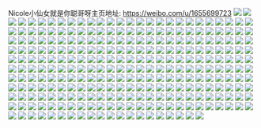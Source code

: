Nicole小仙女就是你聪哥呀主页地址: https://weibo.com/u/1655699723 
![](https://wx4.sinaimg.cn/mw2000/62aff90bgy1h95rsz2lqwj21f01w0e81.jpg) 
![](https://wx4.sinaimg.cn/mw2000/62aff90bgy1h95rt1fb1yj21f01w0qv5.jpg) 
![](https://wx4.sinaimg.cn/mw2000/62aff90bgy1h95rt3it7aj21aa1w0kjl.jpg) 
![](https://wx4.sinaimg.cn/mw2000/62aff90bgy1h95rtxekfxj22dc35shdv.jpg) 
![](https://wx4.sinaimg.cn/mw2000/62aff90bgy1h95ru7z7wqj22dc35s7wl.jpg) 
![](https://wx4.sinaimg.cn/mw2000/62aff90bgy1h95rucw15qj22dc35snpf.jpg) 
![](https://wx4.sinaimg.cn/mw2000/62aff90bgy1h95rue5y1zj21pp2a9kjl.jpg) 
![](https://wx4.sinaimg.cn/mw2000/62aff90bgy1h95rut2s73j22dc35skjn.jpg) 
![](https://wx4.sinaimg.cn/mw2000/62aff90bgy1h8br0dxg3tj21f01w0hdt.jpg) 
![](https://wx4.sinaimg.cn/mw2000/62aff90bgy1h8br0g73btj21o0280x6p.jpg) 
![](https://wx4.sinaimg.cn/mw2000/62aff90bgy1h8br0ih9a4j21o01zinpd.jpg) 
![](https://wx4.sinaimg.cn/mw2000/62aff90bgy1h8br0l17g5j229u29u1ky.jpg) 
![](https://wx4.sinaimg.cn/mw2000/62aff90bgy1h8br0nb9e2j21la1w0x6p.jpg) 
![](https://wx4.sinaimg.cn/mw2000/62aff90bgy1h8br0o88bwj20w20ohnn3.jpg) 
![](https://wx4.sinaimg.cn/mw2000/62aff90bgy1h82def9tg2j22c03407wh.jpg) 
![](https://wx4.sinaimg.cn/mw2000/62aff90bgy1h82dejaysqj23402c07wi.jpg) 
![](https://wx4.sinaimg.cn/mw2000/62aff90bgy1h7xs5mjudxj21291w0tuf.jpg) 
![](https://wx4.sinaimg.cn/mw2000/62aff90bgy1h7xpuuvbnij20u01hc7ek.jpg) 
![](https://wx4.sinaimg.cn/mw2000/62aff90bgy1h7xponxcvqj22dc35sb2f.jpg) 
![](https://wx4.sinaimg.cn/mw2000/62aff90bgy1h7xpoqhi5pj219c1w0x6q.jpg) 
![](https://wx4.sinaimg.cn/mw2000/62aff90bgy1h7xpozj17pj21f01w07wh.jpg) 
![](https://wx4.sinaimg.cn/mw2000/62aff90bgy1h7xpp8gfpaj22dc35sqva.jpg) 
![](https://wx4.sinaimg.cn/mw2000/62aff90bgy1h7xpp0ngrzj21291w0ngb.jpg) 
![](https://wx4.sinaimg.cn/mw2000/62aff90bgy1h7xpp9fl6ej20u819cds8.jpg) 
![](https://wx4.sinaimg.cn/mw2000/62aff90bgy1h7xpp9xkooj21291w01av.jpg) 
![](https://wx4.sinaimg.cn/mw2000/62aff90bgy1h7xppabys6j21w0129top.jpg) 
![](https://wx4.sinaimg.cn/mw2000/62aff90bgy1h7xppfpvj4j22dc35sb2c.jpg) 
![](https://wx4.sinaimg.cn/mw2000/62aff90bgy1h7xpp21d0zj22dc35s7wi.jpg) 
![](https://wx4.sinaimg.cn/mw2000/62aff90bgy1h7xe9j226wj20wi1yc1kx.jpg) 
![](https://wx4.sinaimg.cn/mw2000/62aff90bgy1h7xe9icwb7j20wi1ycb29.jpg) 
![](https://wx4.sinaimg.cn/mw2000/62aff90bgy1h7x14b4qjzj20wi1yctnq.jpg) 
![](https://wx4.sinaimg.cn/mw2000/62aff90bgy1h7wnn0ai02j20wi1yckbs.jpg) 
![](https://wx4.sinaimg.cn/mw2000/62aff90bgy1h7wngfinhqj20wi1yc1kx.jpg) 
![](https://wx4.sinaimg.cn/mw2000/62aff90bgy1h7wnghanqwj20wi1ycqqx.jpg) 
![](https://wx4.sinaimg.cn/mw2000/62aff90bgy1h7wngih8a2j21hc0u0aly.jpg) 
![](https://wx4.sinaimg.cn/mw2000/62aff90bgy1h7lbdq1j5tj224836cb2a.jpg) 
![](https://wx4.sinaimg.cn/mw2000/62aff90bgy1h7lbfp7qdyj224836c1l0.jpg) 
![](https://wx4.sinaimg.cn/mw2000/62aff90bgy1h7lbga6xq1j224836ce82.jpg) 
![](https://wx4.sinaimg.cn/mw2000/62aff90bgy1h7lbcjgyrjj221o34de82.jpg) 
![](https://wx4.sinaimg.cn/mw2000/62aff90bgy1h7lbghvufpj22482tnx6p.jpg) 
![](https://wx4.sinaimg.cn/mw2000/62aff90bgy1h7lbg25z04j224836cnpe.jpg) 
![](https://wx4.sinaimg.cn/mw2000/62aff90bgy1h7lbgwz1r6j224836c1kz.jpg) 
![](https://wx4.sinaimg.cn/mw2000/62aff90bgy1h7lbmr4p7ej224836cb2c.jpg) 
![](https://wx4.sinaimg.cn/mw2000/62aff90bgy1h7lbjmyobdj224836c1ky.jpg) 
![](https://wx4.sinaimg.cn/mw2000/62aff90bgy1h7j5lua8itj22c0340qv6.jpg) 
![](https://wx4.sinaimg.cn/mw2000/62aff90bgy1h7isqcardxj224836cb2d.jpg) 
![](https://wx4.sinaimg.cn/mw2000/62aff90bgy1h7is5chz1bj22482tnb2d.jpg) 
![](https://wx4.sinaimg.cn/mw2000/62aff90bgy1h7is5h6sppj22482tn7wj.jpg) 
![](https://wx4.sinaimg.cn/mw2000/62aff90bgy1h7is5q6ncqj224836cu10.jpg) 
![](https://wx4.sinaimg.cn/mw2000/62aff90bgy1h7is5l8uszj224836ce83.jpg) 
![](https://wx4.sinaimg.cn/mw2000/62aff90bgy1h7is5tl2h9j224836ce82.jpg) 
![](https://wx4.sinaimg.cn/mw2000/62aff90bgy1h7is67c8hlj224836c1l0.jpg) 
![](https://wx4.sinaimg.cn/mw2000/62aff90bgy1h7is5ypx7wj224836chdx.jpg) 
![](https://wx4.sinaimg.cn/mw2000/62aff90bgy1h7is63fkdsj224836c7wk.jpg) 
![](https://wx4.sinaimg.cn/mw2000/62aff90bgy1h7is69nxy0j20wi1loe81.jpg) 
![](https://wx4.sinaimg.cn/mw2000/62aff90bgy1h7is56xo2fj20wi1ljndj.jpg) 
![](https://wx4.sinaimg.cn/mw2000/62aff90bgy1h7is6bdle6j20wi1lhaob.jpg) 
![](https://wx4.sinaimg.cn/mw2000/62aff90bgy1h7ghud2ql8j21kx2t7kjl.jpg) 
![](https://wx4.sinaimg.cn/mw2000/62aff90bgy1h7gfvmtfk1j21qv2rkkjl.jpg) 
![](https://wx4.sinaimg.cn/mw2000/62aff90bgy1h7apcw1ywwj226p26pnpd.jpg) 
![](https://wx4.sinaimg.cn/mw2000/62aff90bgy1h7aokgd85tj22c02c0qv6.jpg) 
![](https://wx4.sinaimg.cn/mw2000/62aff90bgy1h7aokmka6dj22c02c0kjm.jpg) 
![](https://wx4.sinaimg.cn/mw2000/62aff90bgy1h7aokacmffj22c02c0qv7.jpg) 
![](https://wx4.sinaimg.cn/mw2000/62aff90bgy1h7aounhnbmj21l736cb2b.jpg) 
![](https://wx4.sinaimg.cn/mw2000/62aff90bgy1h7ap02bougj21i936c4qq.jpg) 
![](https://wx4.sinaimg.cn/mw2000/62aff90bgy1h7aourypvqj21r02c00zj.jpg) 
![](https://wx4.sinaimg.cn/mw2000/62aff90bgy1h7aos00nxrj21l736ce82.jpg) 
![](https://wx4.sinaimg.cn/mw2000/62aff90bgy1h7ap06x846j22bg2bg1kz.jpg) 
![](https://wx4.sinaimg.cn/mw2000/62aff90bgy1h7aos4sccrj21cw1w0npd.jpg) 
![](https://wx4.sinaimg.cn/mw2000/62aff90bgy1h7aos6tm08j22c0340kjm.jpg) 
![](https://wx4.sinaimg.cn/mw2000/62aff90bgy1h7aopgd1b7j21gt36c4qp.jpg) 
![](https://wx4.sinaimg.cn/mw2000/62aff90bgy1h7aopholokj217d0u80xk.jpg) 
![](https://wx4.sinaimg.cn/mw2000/62aff90bgy1h7aopkwcwcj22c0340qv6.jpg) 
![](https://wx4.sinaimg.cn/mw2000/62aff90bgy1h78oiscz2zj20to16ge81.jpg) 
![](https://wx4.sinaimg.cn/mw2000/62aff90bgy1h78oit2dj9j20uk16wb29.jpg) 
![](https://wx4.sinaimg.cn/mw2000/62aff90bgy1h78oj2dmt6j20u01hctb1.jpg) 
![](https://wx4.sinaimg.cn/mw2000/62aff90bgy1h78299i7a6j20w21arwv5.jpg) 
![](https://wx4.sinaimg.cn/mw2000/62aff90bgy1h77ilxo817j20rs14zq60.jpg) 
![](https://wx4.sinaimg.cn/mw2000/62aff90bgy1h77ilwsp9vj21o0280x6q.jpg) 
![](https://wx4.sinaimg.cn/mw2000/62aff90bgy1h77ilzwci8j21ox2b0b29.jpg) 
![](https://wx4.sinaimg.cn/mw2000/62aff90bgy1h77im1vekfj20wi1cfacw.jpg) 
![](https://wx4.sinaimg.cn/mw2000/62aff90bgy1h77io6gc35j22dr367hdu.jpg) 
![](https://wx4.sinaimg.cn/mw2000/62aff90bgy1h77io8d8uhj22c02zf7wl.jpg) 
![](https://wx4.sinaimg.cn/mw2000/62aff90bgy1h77isuhuzzj20sg23q1kx.jpg) 
![](https://wx4.sinaimg.cn/mw2000/62aff90bgy1h77ils28fdj22802801ky.jpg) 
![](https://wx4.sinaimg.cn/mw2000/62aff90bgy1h77j0so3ktj21v734014p.jpg) 
![](https://wx4.sinaimg.cn/mw2000/62aff90bgy1h77jku79zjj21r02c01ky.jpg) 
![](https://wx4.sinaimg.cn/mw2000/62aff90bly1h73udp7ccnj216p1w00v5.jpg) 
![](https://wx4.sinaimg.cn/mw2000/62aff90bly1h73udr8t84j21k12dcq5w.jpg) 
![](https://wx4.sinaimg.cn/mw2000/62aff90bly1h73udnznw2j21du2htadh.jpg) 
![](https://wx4.sinaimg.cn/mw2000/62aff90bly1h73udt6swbj21a01w0wq7.jpg) 
![](https://wx4.sinaimg.cn/mw2000/62aff90bly1h73udujz0nj211t1efdye.jpg) 
![](https://wx4.sinaimg.cn/mw2000/62aff90bly1h73udvigukj20u51iutn0.jpg) 
![](https://wx4.sinaimg.cn/mw2000/62aff90bly1h73mm6vozbj20w312ytfx.jpg) 
![](https://wx4.sinaimg.cn/mw2000/62aff90bly1h72mp3xmstj22c03404qr.jpg) 
![](https://wx4.sinaimg.cn/mw2000/62aff90bly1h71s10wcn4j20t61dj7ei.jpg) 
![](https://wx4.sinaimg.cn/mw2000/62aff90bly1h71s0zxcd1j21s136cb29.jpg) 
![](https://wx4.sinaimg.cn/mw2000/62aff90bly1h71s11zln6j21s136cae7.jpg) 
![](https://wx4.sinaimg.cn/mw2000/62aff90bgy1h71mst2geuj220s305npe.jpg) 
![](https://wx4.sinaimg.cn/mw2000/62aff90bgy1h71msv6fxwj219c1w0x2t.jpg) 
![](https://wx4.sinaimg.cn/mw2000/62aff90bgy1h71mszgxwjj220l36cnpe.jpg) 
![](https://wx4.sinaimg.cn/mw2000/62aff90bgy1h71mt2b6upj218n1w0grq.jpg) 
![](https://wx4.sinaimg.cn/mw2000/62aff90bgy1h71mtcru6jj224836ckjm.jpg) 
![](https://wx4.sinaimg.cn/mw2000/62aff90bgy1h71mt7rrq4j224836cb2c.jpg) 
![](https://wx4.sinaimg.cn/mw2000/62aff90bly1h72bd9mpafj21ob32e7wk.jpg) 
![](https://wx4.sinaimg.cn/mw2000/62aff90bly1h72b1x6wxkj20tu19un78.jpg) 
![](https://wx4.sinaimg.cn/mw2000/62aff90bly1h70o7fg6a1j221w2vwkjl.jpg) 
![](https://wx4.sinaimg.cn/mw2000/62aff90bly1h70o7he33uj21ym2z4kjl.jpg) 
![](https://wx4.sinaimg.cn/mw2000/62aff90bly1h70o7j3ftmj220s2xvjv3.jpg) 
![](https://wx4.sinaimg.cn/mw2000/62aff90bly1h70o7kyvl0j221d36cnpd.jpg) 
![](https://wx4.sinaimg.cn/mw2000/62aff90bly1h71dzei5erj221835ou0x.jpg) 
![](https://wx4.sinaimg.cn/mw2000/62aff90bly1h71dzbthmzj224836cx6q.jpg) 
![](https://wx4.sinaimg.cn/mw2000/62aff90bly1h71dzi7ybqj224836ctf5.jpg) 
![](https://wx4.sinaimg.cn/mw2000/62aff90bly1h70pk8qpgpj224836cqv8.jpg) 
![](https://wx4.sinaimg.cn/mw2000/62aff90bly1h70pkbusmej21zu31qhdv.jpg) 
![](https://wx4.sinaimg.cn/mw2000/62aff90bly1h70pke5yxcj223536c1ky.jpg) 
![](https://wx4.sinaimg.cn/mw2000/62aff90bly1h70k8g7a4aj224836cwo2.jpg) 
![](https://wx4.sinaimg.cn/mw2000/62aff90bly1h70k8d2uikj224836c4qq.jpg) 
![](https://wx4.sinaimg.cn/mw2000/62aff90bly1h70k8kibbqj21yg36c4qq.jpg) 
![](https://wx4.sinaimg.cn/mw2000/62aff90bgy1h6zj2hldolj21401dzagu.jpg) 
![](https://wx4.sinaimg.cn/mw2000/62aff90bgy1h6zj30dwn9j225u340x6t.jpg) 
![](https://wx4.sinaimg.cn/mw2000/62aff90bgy1h6zj3fim1wj22c03401kz.jpg) 
![](https://wx4.sinaimg.cn/mw2000/62aff90bgy1h6zj3lk8g8j22yo2801kz.jpg) 
![](https://wx4.sinaimg.cn/mw2000/62aff90bgy1h6zj2fqezbj22yo280wwi.jpg) 
![](https://wx4.sinaimg.cn/mw2000/62aff90bgy1h6zj3sxxjhj20sl367x6p.jpg) 
![](https://wx4.sinaimg.cn/mw2000/62aff90bgy1h6sl8gci4rj22c0340e82.jpg) 
![](https://wx4.sinaimg.cn/mw2000/62aff90bgy1h6c7gftmm5j21f921qe83.jpg) 
![](https://wx4.sinaimg.cn/mw2000/62aff90bgy1h66308s7ecj20wi1fax09.jpg) 
![](https://wx4.sinaimg.cn/mw2000/62aff90bgy1h662yt2bgwj22f223q4qr.jpg) 
![](https://wx4.sinaimg.cn/mw2000/62aff90bgy1h662ytkb8jj20wi15gjwh.jpg) 
![](https://wx4.sinaimg.cn/mw2000/62aff90bgy1h65al3i2taj22ru2ar7wi.jpg) 
![](https://wx4.sinaimg.cn/mw2000/62aff90bgy1h60gkj7hwkj20p40h9gos.jpg) 
![](https://wx4.sinaimg.cn/mw2000/62aff90bgy1h60gl2jyv6j20r70sg7a6.jpg) 
![](https://wx4.sinaimg.cn/mw2000/62aff90bgy1h60s7fak53j21c81vh7wi.jpg) 
![](https://wx4.sinaimg.cn/mw2000/62aff90bgy1h60s7ca7bcj21et1vr7cx.jpg) 
![](https://wx4.sinaimg.cn/mw2000/62aff90bgy1h60s7inbmrj21bq1vrb2a.jpg) 
![](https://wx4.sinaimg.cn/mw2000/62aff90bgy1h605zj7urhj21a41vjqa4.jpg) 
![](https://wx4.sinaimg.cn/mw2000/62aff90bgy1h605zkwihuj218k1u5qv5.jpg) 
![](https://wx4.sinaimg.cn/mw2000/62aff90bgy1h605zmrctqj21ec1xu4qr.jpg) 
![](https://wx4.sinaimg.cn/mw2000/62aff90bgy1h605zh7l7bj21dr1wmnbt.jpg) 
![](https://wx4.sinaimg.cn/mw2000/62aff90bgy1h605zp30urj22gp1vakjn.jpg) 
![](https://wx4.sinaimg.cn/mw2000/62aff90bgy1h605zqwa5bj21i621h4qq.jpg) 
![](https://wx4.sinaimg.cn/mw2000/62aff90bgy1h5z28e4wu9j20wi1yc1el.jpg) 
![](https://wx4.sinaimg.cn/mw2000/62aff90bgy1h5z28h32lvj21jk25su0y.jpg) 
![](https://wx4.sinaimg.cn/mw2000/62aff90bgy1h5z28iyba9j21jk25sasi.jpg) 
![](https://wx4.sinaimg.cn/mw2000/62aff90bgy1h5z28kx7tjj21aw1yc41g.jpg) 
![](https://wx4.sinaimg.cn/mw2000/62aff90bgy1h5z28vsdv0j225o38kh36.jpg) 
![](https://wx4.sinaimg.cn/mw2000/62aff90bgy1h5z2brscjwj225o30bx6q.jpg) 
![](https://wx4.sinaimg.cn/mw2000/62aff90bgy1h5rbvbijghj219m1ycqe1.jpg) 
![](https://wx4.sinaimg.cn/mw2000/62aff90bgy1h5qvq4ljb8j222e2y079i.jpg) 
![](https://wx4.sinaimg.cn/mw2000/62aff90bgy1h5qvq7n5o1j225o38k43l.jpg) 
![](https://wx4.sinaimg.cn/mw2000/62aff90bgy1h5qv70ttiej20u019j79m.jpg) 
![](https://wx4.sinaimg.cn/mw2000/62aff90bgy1h5qtxx1fvcj21u82ue4qp.jpg) 
![](https://wx4.sinaimg.cn/mw2000/62aff90bgy1h5paqpdjccj225o38knpf.jpg) 
![](https://wx4.sinaimg.cn/mw2000/62aff90bgy1h5p2uqlrilj21mi27p0vp.jpg) 
![](https://wx4.sinaimg.cn/mw2000/62aff90bgy1h5p2uk4djyj216j1w0jvh.jpg) 
![](https://wx4.sinaimg.cn/mw2000/62aff90bgy1h5p2uo17bkj225o38kai5.jpg) 
![](https://wx4.sinaimg.cn/mw2000/62aff90bgy1h5p1065bt4j225o38kgy3.jpg) 
![](https://wx4.sinaimg.cn/mw2000/62aff90bgy1h5p11ydbvyj21wi31pe82.jpg) 
![](https://wx4.sinaimg.cn/mw2000/62aff90bgy1h5p120e43aj219z1w0n2j.jpg) 
![](https://wx4.sinaimg.cn/mw2000/62aff90bgy1h5oz2azm1jj212h1w0dz9.jpg) 
![](https://wx4.sinaimg.cn/mw2000/62aff90bgy1h5owtox0gyj21tu2q0ahq.jpg) 
![](https://wx4.sinaimg.cn/mw2000/62aff90bgy1h5mtos43khj21910u00yb.jpg) 
![](https://wx4.sinaimg.cn/mw2000/62aff90bgy1h5mtoslmkjj21900u0q8b.jpg) 
![](https://wx4.sinaimg.cn/mw2000/62aff90bgy1h5mtot0akvj21900u045k.jpg) 
![](https://wx4.sinaimg.cn/mw2000/62aff90bgy1h5kzk4mrasj20u00uan41.jpg) 
![](https://wx4.sinaimg.cn/mw2000/62aff90bgy1h5kzk40takj20u00rhq8r.jpg) 
![](https://wx4.sinaimg.cn/mw2000/62aff90bgy1h5iq83vwr0j213u0ttqdc.jpg) 
![](https://wx4.sinaimg.cn/mw2000/62aff90bgy1h5hxxmq836j22o01s0hdv.jpg) 
![](https://wx4.sinaimg.cn/mw2000/62aff90bgy1h5hxu969mqj22o01s0kjl.jpg) 
![](https://wx4.sinaimg.cn/mw2000/62aff90bgy1h5ehlxmt78j20zk1bewlh.jpg) 
![](https://wx4.sinaimg.cn/mw2000/62aff90bly1h5ec71ecgsj21xh2m8b2a.jpg) 
![](https://wx4.sinaimg.cn/mw2000/62aff90bly1h5ec6iz9n0j225o30bx6q.jpg) 
![](https://wx4.sinaimg.cn/mw2000/62aff90bly1h5ec6qgjkbj238k25o1ky.jpg) 
![](https://wx4.sinaimg.cn/mw2000/62aff90bly1h5dta54owgj21aw1ycdzv.jpg) 
![](https://wx4.sinaimg.cn/mw2000/62aff90bly1h5dt6b2uxbj219b1w01kx.jpg) 
![](https://wx4.sinaimg.cn/mw2000/62aff90bly1h5dt6cb5ocj215n1w01kx.jpg) 
![](https://wx4.sinaimg.cn/mw2000/62aff90bly1h5dt6skijjj225o38ku0z.jpg) 
![](https://wx4.sinaimg.cn/mw2000/62aff90bly1h5dnn3un9mj225o38ku0z.jpg) 
![](https://wx4.sinaimg.cn/mw2000/62aff90bly1h5dm94vmslj225o38kkjn.jpg) 
![](https://wx4.sinaimg.cn/mw2000/62aff90bgy1h5a6h9di0yj21z235l4qs.jpg) 
![](https://wx4.sinaimg.cn/mw2000/62aff90bgy1h5a6hdpt6kj225o38knpe.jpg) 
![](https://wx4.sinaimg.cn/mw2000/62aff90bgy1h5a6hixr49j225o38kx6q.jpg) 
![](https://wx4.sinaimg.cn/mw2000/62aff90bgy1h5a6hnq5jij225o38ku0y.jpg) 
![](https://wx4.sinaimg.cn/mw2000/62aff90bgy1h5a6hqc8s5j21f7275b29.jpg) 
![](https://wx4.sinaimg.cn/mw2000/62aff90bgy1h5a6hrf3m5j21141nokaf.jpg) 
![](https://wx4.sinaimg.cn/mw2000/62aff90bgy1h5a6hvct1bj225o38k4qq.jpg) 
![](https://wx4.sinaimg.cn/mw2000/62aff90bgy1h5a6hyvb2gj225o38k7wi.jpg) 
![](https://wx4.sinaimg.cn/mw2000/62aff90bgy1h5a6h37377j21k22nk4qp.jpg) 
![](https://wx4.sinaimg.cn/mw2000/62aff90bgy1h5a2lnjafjj225o38kkjm.jpg) 
![](https://wx4.sinaimg.cn/mw2000/62aff90bgy1h5a2jls9w4j21xk33c7wi.jpg) 
![](https://wx4.sinaimg.cn/mw2000/62aff90bgy1h5a2joqi8cj225o38khdu.jpg) 
![](https://wx4.sinaimg.cn/mw2000/62aff90bgy1h59084vo3wj20wh1cik4m.jpg) 
![](https://wx4.sinaimg.cn/mw2000/62aff90bgy1h5908b9d04j222o340e84.jpg) 
![](https://wx4.sinaimg.cn/mw2000/62aff90bgy1h5908hhrc5j222o340u0z.jpg) 
![](https://wx4.sinaimg.cn/mw2000/62aff90bgy1h5908nki40j222o340qv7.jpg) 
![](https://wx4.sinaimg.cn/mw2000/62aff90bgy1h5908qphmpj21te33ix6p.jpg) 
![](https://wx4.sinaimg.cn/mw2000/62aff90bgy1h59081tylsj225o38khdu.jpg) 
![](https://wx4.sinaimg.cn/mw2000/62aff90bgy1h57j5aasyxj20qo0tcad7.jpg) 
![](https://wx4.sinaimg.cn/mw2000/62aff90bgy1h57j59py1ej20zk1bfwqw.jpg) 
![](https://wx4.sinaimg.cn/mw2000/62aff90bgy1h57j5awo2ij20zk1bfnc5.jpg) 
![](https://wx4.sinaimg.cn/mw2000/62aff90bgy1h57inifjmxj20qo0tcad7.jpg) 
![](https://wx4.sinaimg.cn/mw2000/62aff90bgy1h57inj2wd4j20wi17djy0.jpg) 
![](https://wx4.sinaimg.cn/mw2000/62aff90bgy1h57imemdarj20u011bdk8.jpg) 
![](https://wx4.sinaimg.cn/mw2000/62aff90bgy1h55lzeet3fj21r42mou0x.jpg) 
![](https://wx4.sinaimg.cn/mw2000/62aff90bgy1h55jx5wml7j21r42mou0x.jpg) 
![](https://wx4.sinaimg.cn/mw2000/62aff90bgy1h55jwrodi4j21r42moqv5.jpg) 
![](https://wx4.sinaimg.cn/mw2000/62aff90bgy1h54jhffksqj219c1w0tv7.jpg) 
![](https://wx4.sinaimg.cn/mw2000/62aff90bgy1h54jhembcvj222o340u0y.jpg) 
![](https://wx4.sinaimg.cn/mw2000/62aff90bgy1h54jh9k9vrj219c1w0h60.jpg) 
![](https://wx4.sinaimg.cn/mw2000/62aff90bgy1h54adcuw9jj21r42mo4qp.jpg) 
![](https://wx4.sinaimg.cn/mw2000/62aff90bgy1h54adf27l0j21r42moe81.jpg) 
![](https://wx4.sinaimg.cn/mw2000/62aff90bgy1h54adi5vrvj21r42mo7wh.jpg) 
![](https://wx4.sinaimg.cn/mw2000/62aff90bgy1h54adadk5aj20zk1hck23.jpg) 
![](https://wx4.sinaimg.cn/mw2000/62aff90bgy1h54adkp6k2j21r42mokjl.jpg) 
![](https://wx4.sinaimg.cn/mw2000/62aff90bgy1h54ado790cj21yg33ve82.jpg) 
![](https://wx4.sinaimg.cn/mw2000/62aff90bgy1h5366ws0shj222o340kjm.jpg) 
![](https://wx4.sinaimg.cn/mw2000/62aff90bgy1h53615177vj222o3404qq.jpg) 
![](https://wx4.sinaimg.cn/mw2000/62aff90bgy1h5366rlnkkj222o3407wi.jpg) 
![](https://wx4.sinaimg.cn/mw2000/62aff90bgy1h5363yzyvfj222o340qv5.jpg) 
![](https://wx4.sinaimg.cn/mw2000/62aff90bgy1h52w363gzdj20wi1gghdt.jpg) 
![](https://wx4.sinaimg.cn/mw2000/62aff90bgy1h52w39fuaqj20wi1yckjl.jpg) 
![](https://wx4.sinaimg.cn/mw2000/62aff90bgy1h52w3bv6y5j20wi1ychdt.jpg) 
![](https://wx4.sinaimg.cn/mw2000/62aff90bgy1h52w3dqs9oj20wi1rfkjl.jpg) 
![](https://wx4.sinaimg.cn/mw2000/62aff90bgy1h4xfi7lf29j22c0340x6q.jpg) 
![](https://wx4.sinaimg.cn/mw2000/62aff90bgy1h4xfi9drjvj20wi1yc4dc.jpg) 
![](https://wx4.sinaimg.cn/mw2000/62aff90bgy1h4xfiuv1obj20tu13u111.jpg) 
![](https://wx4.sinaimg.cn/mw2000/62aff90bgy1h4w46isezpj20wg17b7wh.jpg) 
![](https://wx4.sinaimg.cn/mw2000/62aff90bgy1h4w46lkzuoj20wi173b29.jpg) 
![](https://wx4.sinaimg.cn/mw2000/62aff90bgy1h4w497qbc5j23402ed7wk.jpg) 
![](https://wx4.sinaimg.cn/mw2000/62aff90bgy1h4vmk3cxfhj20u0140wka.jpg) 
![](https://wx4.sinaimg.cn/mw2000/62aff90bgy1h4up43iy96j20wi1yc7u9.jpg) 
![](https://wx4.sinaimg.cn/mw2000/62aff90bgy1h4uovt44ooj20wi1ycaxn.jpg) 
![](https://wx4.sinaimg.cn/mw2000/62aff90bgy1h4uovu66zkj20wi1yctxb.jpg) 
![](https://wx4.sinaimg.cn/mw2000/62aff90bgy1h4s4f6wgi9j20zk1r8dp4.jpg) 
![](https://wx4.sinaimg.cn/mw2000/62aff90bgy1h4rc04qm9lj22c02c0u0y.jpg) 
![](https://wx4.sinaimg.cn/mw2000/62aff90bgy1h4rc05qykzj20u019jwt5.jpg) 
![](https://wx4.sinaimg.cn/mw2000/62aff90bgy1h4rc07gq9cj222o341npd.jpg) 
![](https://wx4.sinaimg.cn/mw2000/62aff90bgy1h4rc084fpdj20u016e485.jpg) 
![](https://wx4.sinaimg.cn/mw2000/62aff90bgy1h4rc08lswhj20zk1r8dp4.jpg) 
![](https://wx4.sinaimg.cn/mw2000/62aff90bgy1h4nwfmulrnj20qo140dl8.jpg) 
![](https://wx4.sinaimg.cn/mw2000/62aff90bly1h4ij4t5iykj21fq1w0kjl.jpg) 
![](https://wx4.sinaimg.cn/mw2000/62aff90bly1h4iiwp7tiqj21f01w04qp.jpg) 
![](https://wx4.sinaimg.cn/mw2000/62aff90bgy1h4dvmdnm3xj21yc0wi4qq.jpg) 
![](https://wx4.sinaimg.cn/mw2000/62aff90bgy1h4duko8l97j21yc0wie82.jpg) 
![](https://wx4.sinaimg.cn/mw2000/62aff90bgy1h4duks1981j21yc0wib2a.jpg) 
![](https://wx4.sinaimg.cn/mw2000/62aff90bgy1h4ac9exag1j21f01w07wj.jpg) 
![](https://wx4.sinaimg.cn/mw2000/62aff90bgy1h4abs2x6x7j22c03404qr.jpg) 
![](https://wx4.sinaimg.cn/mw2000/62aff90bgy1h4abslfajnj22463404qu.jpg) 
![](https://wx4.sinaimg.cn/mw2000/62aff90bgy1h4abt2j9e2j22bz340qva.jpg) 
![](https://wx4.sinaimg.cn/mw2000/62aff90bgy1h4abt564btj21f01w0qv5.jpg) 
![](https://wx4.sinaimg.cn/mw2000/62aff90bgy1h4abtgvc3fj21f01w01ky.jpg) 
![](https://wx4.sinaimg.cn/mw2000/62aff90bgy1h4abtx319ij22c0340e88.jpg) 
![](https://wx4.sinaimg.cn/mw2000/62aff90bgy1h4abua766lj22c0340hdy.jpg) 
![](https://wx4.sinaimg.cn/mw2000/62aff90bgy1h4abulj7udj228o2yve83.jpg) 
![](https://wx4.sinaimg.cn/mw2000/62aff90bgy1h4abuv90sfj22c0340kjm.jpg) 
![](https://wx4.sinaimg.cn/mw2000/62aff90bgy1h4abuwwuqyj22c0340x6p.jpg) 
![](https://wx4.sinaimg.cn/mw2000/62aff90bgy1h4abv53592j22c0340e83.jpg) 
![](https://wx4.sinaimg.cn/mw2000/62aff90bgy1h44laigcdkj21jk0v9x3g.jpg) 
![](https://wx4.sinaimg.cn/mw2000/62aff90bgy1h44la5c2tjj20u00fzgo5.jpg) 
![](https://wx4.sinaimg.cn/mw2000/62aff90bgy1h44lbtf7yej20wi1yc1bl.jpg) 
![](https://wx4.sinaimg.cn/mw2000/62aff90bgy1h441sygceij21f01w01kx.jpg) 
![](https://wx4.sinaimg.cn/mw2000/62aff90bgy1h43hwsacozj20wj1ftto4.jpg) 
![](https://wx4.sinaimg.cn/mw2000/62aff90bgy1h43hwuz6ezj20we1flaln.jpg) 
![](https://wx4.sinaimg.cn/mw2000/62aff90bgy1h43hwxrewaj20vo1dzal6.jpg) 
![](https://wx4.sinaimg.cn/mw2000/62aff90bgy1h429n7xkwtj21jk2bc7wh.jpg) 
![](https://wx4.sinaimg.cn/mw2000/62aff90bgy1h429n3m22uj21jk2bc7r1.jpg) 
![](https://wx4.sinaimg.cn/mw2000/62aff90bgy1h429naj4cvj21jk2bcty4.jpg) 
![](https://wx4.sinaimg.cn/mw2000/62aff90bgy1h429nbi0n0j20u0190ajt.jpg) 
![](https://wx4.sinaimg.cn/mw2000/62aff90bgy1h429ncbl6cj20u01907bz.jpg) 
![](https://wx4.sinaimg.cn/mw2000/62aff90bgy1h429ndb6aaj20k00z3taj.jpg) 
![](https://wx4.sinaimg.cn/mw2000/62aff90bgy1h3zzgps36hj22wr28y4qr.jpg) 
